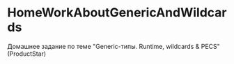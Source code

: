 # HomeWorkAboutGenericAndWildcards
Домашнее задание по теме "Generic-типы. Runtime, wildcards &amp; PECS" (ProductStar)

